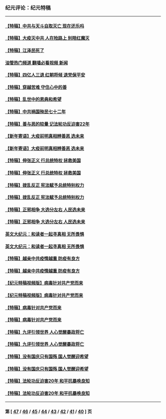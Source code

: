 ### 纪元评论：纪元特稿
---
#### [【特稿】中共与天斗自取灭亡 现在还乐吗](../../pages/nsc424/n13897482.md?04250330) 
#### [【特稿】大疫灭中共 人在险路上 别陪红魔灭](../../pages/nsc424/n13890697.md?04250330) 
#### [【特稿】江泽民死了](../../pages/nsc424/n13876300.md?04250330) 
#### [油管热门频道 翻墙必看视频 新闻](ok?04250330)
#### [【特稿】四亿人三退 红朝将倾 退党保平安](../../pages/nsc424/n13794378.md?04250330) 
#### [【特稿】穿越苦难 守住心中的善](../../pages/nsc424/n13784979.md?04250330) 
#### [【特稿】乱世中的恩典和希望](../../pages/nsc424/n13734687.md?04250330) 
#### [【特稿】中共祸国殃民七十二年](../../pages/nsc424/n13272607.md?04250330) 
#### [【特稿】善与恶的较量 记法轮功反迫害22年](../../pages/nsc424/n13086597.md?04250330) 
#### [【新年寄语】大疫前明真相辨善恶 选未来](../../pages/nsc424/n12660855.md?04250330) 
#### [【新年寄语】大疫前明真相辨善恶 选未来](../../pages/nsc424/n12660855.md?04250330) 
#### [【特稿】伸张正义 行总统特权 拯救美国](../../pages/nsc424/n12616806.md?04250330) 
#### [【特稿】伸张正义 行总统特权 拯救美国](../../pages/nsc424/n12616806.md?04250330) 
#### [【特稿】拨乱反正 宪法赋予总统特别权力](../../pages/nsc424/n12598306.md?04250330) 
#### [【特稿】拨乱反正 宪法赋予总统特别权力](../../pages/nsc424/n12598306.md?04250330) 
#### [【特稿】正邪相争 大选分左右 人民选未来](../../pages/nsc424/n12545208.md?04250330) 
#### [【特稿】正邪相争 大选分左右 人民选未来](../../pages/nsc424/n12545208.md?04250330) 
#### [英文大纪元：和读者一起寻真相 无所畏惧](../../pages/nsc424/n12542027.md?04250330) 
#### [英文大纪元：和读者一起寻真相 无所畏惧](../../pages/nsc424/n12542027.md?04250330) 
#### [【特稿】越亲中共疫情越重 防疫有良方](../../pages/nsc424/n12042989.md?04250330) 
#### [【特稿】越亲中共疫情越重 防疫有良方](../../pages/nsc424/n12042989.md?04250330) 
#### [【纪元特稿视频版】病毒针对共产党而来](../../pages/nsc424/n11977328.md?04250330) 
#### [【纪元特稿视频版】病毒针对共产党而来](../../pages/nsc424/n11977328.md?04250330) 
#### [【特稿】病毒针对共产党而来](../../pages/nsc424/n11928818.md?04250330) 
#### [【特稿】病毒针对共产党而来](../../pages/nsc424/n11928818.md?04250330) 
#### [【特稿】九评引领世界 人心觉醒暴政将亡](../../pages/nsc424/n11660496.md?04250330) 
#### [【特稿】九评引领世界 人心觉醒暴政将亡](../../pages/nsc424/n11660496.md?04250330) 
#### [【特稿】没有国庆只有国殇 国人觉醒迎希望](../../pages/nsc424/n11549354.md?04250330) 
#### [【特稿】没有国庆只有国殇 国人觉醒迎希望](../../pages/nsc424/n11549354.md?04250330) 
#### [【特稿】法轮功反迫害20年 和平抗暴唤良知](../../pages/nsc424/n11389135.md?04250330) 
#### [【特稿】法轮功反迫害20年 和平抗暴唤良知](../../pages/nsc424/n11389135.md?04250330) 

---
#### 第 [ [47](./47.md?04250330) / [46](./46.md?04250330) / [45](./45.md?04250330) / [44](./44.md?04250330) / [43](./43.md?04250330) / [42](./42.md?04250330) / [41](./41.md?04250330) / [40](./40.md?04250330) ] 页
